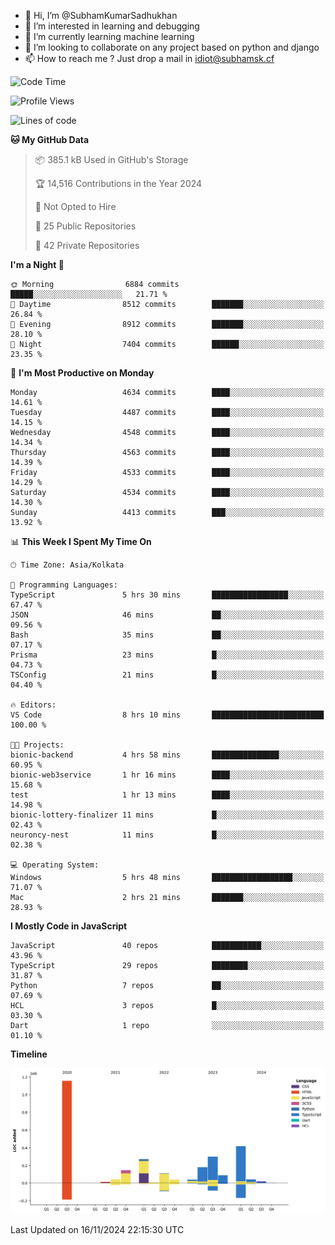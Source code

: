 - 👋 Hi, I’m @SubhamKumarSadhukhan
- 👀 I’m interested in learning and debugging
- 🌱 I’m currently learning machine learning
- 💞️ I’m looking to collaborate on any project based on python and django
- 📫 How to reach me ?
      Just drop a mail in idiot@subhamsk.cf

<!---
SubhamKumarSadhukhan/SubhamKumarSadhukhan is a ✨ special ✨ repository because its `README.md` (this file) appears on your GitHub profile.
You can click the Preview link to take a look at your changes.
--->


<!--START_SECTION:waka-->
![Code Time](http://img.shields.io/badge/Code%20Time-2%2C628%20hrs%2029%20mins-blue)

![Profile Views](http://img.shields.io/badge/Profile%20Views-3-blue)

![Lines of code](https://img.shields.io/badge/From%20Hello%20World%20I%27ve%20Written-2.8%20million%20lines%20of%20code-blue)

**🐱 My GitHub Data** 

> 📦 385.1 kB Used in GitHub's Storage 
 > 
> 🏆 14,516 Contributions in the Year 2024
 > 
> 🚫 Not Opted to Hire
 > 
> 📜 25 Public Repositories 
 > 
> 🔑 42 Private Repositories 
 > 
**I'm a Night 🦉** 

```text
🌞 Morning                6884 commits        █████░░░░░░░░░░░░░░░░░░░░   21.71 % 
🌆 Daytime                8512 commits        ███████░░░░░░░░░░░░░░░░░░   26.84 % 
🌃 Evening                8912 commits        ███████░░░░░░░░░░░░░░░░░░   28.10 % 
🌙 Night                  7404 commits        ██████░░░░░░░░░░░░░░░░░░░   23.35 % 
```
📅 **I'm Most Productive on Monday** 

```text
Monday                   4634 commits        ████░░░░░░░░░░░░░░░░░░░░░   14.61 % 
Tuesday                  4487 commits        ████░░░░░░░░░░░░░░░░░░░░░   14.15 % 
Wednesday                4548 commits        ████░░░░░░░░░░░░░░░░░░░░░   14.34 % 
Thursday                 4563 commits        ████░░░░░░░░░░░░░░░░░░░░░   14.39 % 
Friday                   4533 commits        ████░░░░░░░░░░░░░░░░░░░░░   14.29 % 
Saturday                 4534 commits        ████░░░░░░░░░░░░░░░░░░░░░   14.30 % 
Sunday                   4413 commits        ███░░░░░░░░░░░░░░░░░░░░░░   13.92 % 
```


📊 **This Week I Spent My Time On** 

```text
🕑︎ Time Zone: Asia/Kolkata

💬 Programming Languages: 
TypeScript               5 hrs 30 mins       █████████████████░░░░░░░░   67.47 % 
JSON                     46 mins             ██░░░░░░░░░░░░░░░░░░░░░░░   09.56 % 
Bash                     35 mins             ██░░░░░░░░░░░░░░░░░░░░░░░   07.17 % 
Prisma                   23 mins             █░░░░░░░░░░░░░░░░░░░░░░░░   04.73 % 
TSConfig                 21 mins             █░░░░░░░░░░░░░░░░░░░░░░░░   04.40 % 

🔥 Editors: 
VS Code                  8 hrs 10 mins       █████████████████████████   100.00 % 

🐱‍💻 Projects: 
bionic-backend           4 hrs 58 mins       ███████████████░░░░░░░░░░   60.95 % 
bionic-web3service       1 hr 16 mins        ████░░░░░░░░░░░░░░░░░░░░░   15.68 % 
test                     1 hr 13 mins        ████░░░░░░░░░░░░░░░░░░░░░   14.98 % 
bionic-lottery-finalizer 11 mins             █░░░░░░░░░░░░░░░░░░░░░░░░   02.43 % 
neuroncy-nest            11 mins             █░░░░░░░░░░░░░░░░░░░░░░░░   02.38 % 

💻 Operating System: 
Windows                  5 hrs 48 mins       ██████████████████░░░░░░░   71.07 % 
Mac                      2 hrs 21 mins       ███████░░░░░░░░░░░░░░░░░░   28.93 % 
```

**I Mostly Code in JavaScript** 

```text
JavaScript               40 repos            ███████████░░░░░░░░░░░░░░   43.96 % 
TypeScript               29 repos            ████████░░░░░░░░░░░░░░░░░   31.87 % 
Python                   7 repos             ██░░░░░░░░░░░░░░░░░░░░░░░   07.69 % 
HCL                      3 repos             █░░░░░░░░░░░░░░░░░░░░░░░░   03.30 % 
Dart                     1 repo              ░░░░░░░░░░░░░░░░░░░░░░░░░   01.10 % 
```



**Timeline**

![Lines of Code chart](https://raw.githubusercontent.com/SubhamKumarSadhukhan/SubhamKumarSadhukhan/main/assets/bar_graph.png)


 Last Updated on 16/11/2024 22:15:30 UTC
<!--END_SECTION:waka-->
